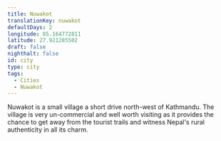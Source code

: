 ```yaml
---
title: Nuwakot
translationKey: nuwakot
defaultDays: 2
longitude: 85.164772811
latitude: 27.921285502
draft: false
nighthalt: false
id: city
type: city
tags:
  - Cities
  - Nuwakot
---
```

Nuwakot is a small village a short drive north-west of Kathmandu. The village is very un-commercial and well worth visiting as it provides the chance to get away from the tourist trails and witness Nepal's rural authenticity in all its charm.